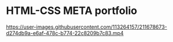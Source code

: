# HTML-CSS META portfolio




https://user-images.githubusercontent.com/113264157/211678673-d274db9a-e6af-478c-b774-22c8209b7c83.mp4

